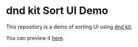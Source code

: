 # dnd kit Sort UI Demo

This repository is a demo of sorting UI using [dnd kit](https://dndkit.com/).

You can preview it [here](https://stackblitz.com/edit/vitejs-vite-ltz9ig).
